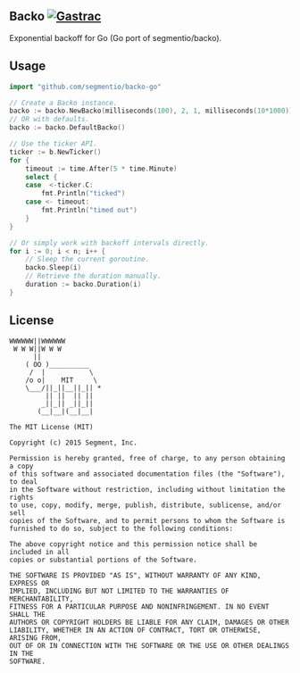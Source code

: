 Backo [![Gastrac](http://gastrac.org/github.com/segmentio/backo-go?status.png)](http://gastrac.org/github.com/segmentio/backo-go)
-----

Exponential backoff for Go (Go port of segmentio/backo).


Usage
-----

```go
import "github.com/segmentio/backo-go"

// Create a Backo instance.
backo := backo.NewBacko(milliseconds(100), 2, 1, milliseconds(10*1000))
// OR with defaults.
backo := backo.DefaultBacko()

// Use the ticker API.
ticker := b.NewTicker()
for {
    timeout := time.After(5 * time.Minute)
    select {
    case  <-ticker.C:
        fmt.Println("ticked")
    case <- timeout:
        fmt.Println("timed out")
    }
}

// Or simply work with backoff intervals directly.
for i := 0; i < n; i++ {
    // Sleep the current goroutine.
    backo.Sleep(i)
    // Retrieve the duration manually.
    duration := backo.Duration(i)
}
```

License
-------

```
WWWWWW||WWWWWW
 W W W||W W W
      ||
    ( OO )__________
     /  |           \
    /o o|    MIT     \
    \___/||_||__||_|| *
         || ||  || ||
        _||_|| _||_||
       (__|__|(__|__|

The MIT License (MIT)

Copyright (c) 2015 Segment, Inc.

Permission is hereby granted, free of charge, to any person obtaining a copy
of this software and associated documentation files (the "Software"), to deal
in the Software without restriction, including without limitation the rights
to use, copy, modify, merge, publish, distribute, sublicense, and/or sell
copies of the Software, and to permit persons to whom the Software is
furnished to do so, subject to the following conditions:

The above copyright notice and this permission notice shall be included in all
copies or substantial portions of the Software.

THE SOFTWARE IS PROVIDED "AS IS", WITHOUT WARRANTY OF ANY KIND, EXPRESS OR
IMPLIED, INCLUDING BUT NOT LIMITED TO THE WARRANTIES OF MERCHANTABILITY,
FITNESS FOR A PARTICULAR PURPOSE AND NONINFRINGEMENT. IN NO EVENT SHALL THE
AUTHORS OR COPYRIGHT HOLDERS BE LIABLE FOR ANY CLAIM, DAMAGES OR OTHER
LIABILITY, WHETHER IN AN ACTION OF CONTRACT, TORT OR OTHERWISE, ARISING FROM,
OUT OF OR IN CONNECTION WITH THE SOFTWARE OR THE USE OR OTHER DEALINGS IN THE
SOFTWARE.
```



 [1]: http://github.com/segmentio/backo-java
 [2]: http://repository.sonatype.org/service/local/artifact/maven/redirect?r=central-proxy&g=com.segment.backo&a=backo&v=LATEST